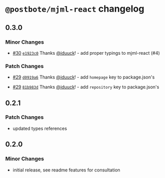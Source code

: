 # `@postbote/mjml-react` changelog

## 0.3.0

### Minor Changes

- [#30](https://github.com/ksv-vc/postbote/pull/30) [`e1923c0`](https://github.com/ksv-vc/postbote/commit/e1923c0a975846a216da72924a650d230c395134) Thanks [@iduuck](https://github.com/iduuck)! - add proper typings to mjml-react (#4)

### Patch Changes

- [#29](https://github.com/ksv-vc/postbote/pull/29) [`d0919a6`](https://github.com/ksv-vc/postbote/commit/d0919a64950edfd736e7472ed0a367e3181b8d98) Thanks [@iduuck](https://github.com/iduuck)! - add `homepage` key to package.json's

- [#29](https://github.com/ksv-vc/postbote/pull/29) [`81b983d`](https://github.com/ksv-vc/postbote/commit/81b983d729d760de9dcb58d7e8dfa5cf7d79bef0) Thanks [@iduuck](https://github.com/iduuck)! - add `repository` key to package.json's

## 0.2.1

### Patch Changes

- updated types references

## 0.2.0

### Minor Changes

- initial release, see readme features for consultation
